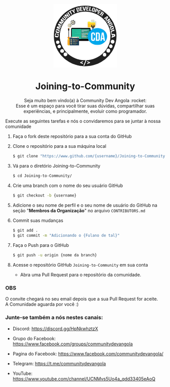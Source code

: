 <p align="center">
  <img src="./.github/images/cda.png" width="200" alt="CDA Logo" title="CDA Logo">
  <h1 align="center">Joining-to-Community</h1>

  <p align="center">
    Seja muito bem vindo(a) à Community Dev Angola :rocket:
    <br/>
    Esse é um espaço para você tirar suas dúvidas, compartilhar suas experiências, e principalmente, evoluir como programador.
  </p>
</p>

Execute as seguintes tarefas e nós o convidaremos para se juntar à nossa comunidade

1. Faça o fork deste repositório para a sua conta do GitHub

2. Clone o repositório para a sua máquina local

    ```sh
    $ git clone "https://www.github.com/{username}/Joining-to-Community"
    ```

3. Vá para o diretório Joining-to-Community

    ```sh
    $ cd Joining-to-Community/
    ```

4. Crie uma branch com o nome do seu usuário GitHub

    ```sh
    $ git checkout -b {username}
    ```

5. Adicione o seu nome de perfil e o seu nome de usuário do GitHub na seção "**Membros da Organização**" no arquivo `CONTRIBUTORS.md`

6. Commit suas mudanças

    ```sh
    $ git add .
    $ git commit -m "Adicionando o {Fulano de tal}"
    ```

7. Faça o Push para o GitHub

    ```sh
    $ git push -u origin {nome da branch}
    ```

8. Acesse o repositório GitHub `Joining-to-Community` em sua conta

    - Abra uma Pull Request para o repositório da comunidade.

### OBS
O convite chegará no seu email depois que a sua Pull Request for aceite.<br/>
A Comunidade aguarda por você :)

### Junte-se também a nós nestes canais:

- Discord: https://discord.gg/HpNkwhztzX

- Grupo do Facebook: https://www.facebook.com/groups/communitydevangola

- Pagina do Facebook: https://www.facebook.com/communitydevangola/

- Telegram: https://t.me/communitydevangola

- YouTube: https://www.youtube.com/channel/UCNMvs5Uo4a_qdd33405eAoQ